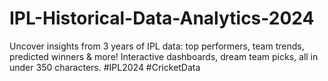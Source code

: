# IPL-Historical-Data-Analytics-2024
Uncover insights from 3 years of IPL data: top performers, team trends, predicted winners &amp; more! Interactive dashboards, dream team picks, all in under 350 characters. #IPL2024 #CricketData
